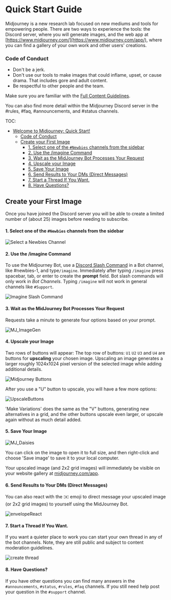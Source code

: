 # Quick Start Guide

Midjourney is a new research lab focused on new mediums and tools for empowering people. There are two ways to experience the tools: the Discord server, where you will generate images, and the web app at [https://www.midjourney.com/](https://www.midjourney.com/app/), where you can find a gallery of your own work and other users' creations.

### Code of Conduct

* Don't be a jerk.
* Don't use our tools to make images that could inflame, upset, or cause drama. That includes gore and adult content.
* Be respectful to other people and the team.

Make sure you are familiar with the [Full Content Guidelines](content-and-moderation-policy.md).

You can also find more detail within the Midjourney Discord server in the #rules, #faq, #announcements, and #status channels.

TOC:

* [Welcome to Midjourney: Quick Start!](./#welcome-to-midjourney-quick-start)
  * [Code of Conduct](./#code-of-conduct)
  * [Create your First Image](./#create-your-first-image)
    * [1. Select one of the `#Newbies` channels from the sidebar](./#1-select-one-of-the-newbies-channels-from-the-sidebar)
    * [2. Use the /imagine Command](./#2-use-the-imagine-command)
    * [3. Wait as the MidJourney Bot Processes Your Request](./#3-wait-as-the-midjourney-bot-processes-your-request)
    * [4. Upscale your Image](./#4-upscale-your-image)
    * [5. Save Your Image](./#5-save-your-image)
    * [6. Send Results to Your DMs (Direct Messages)](./#6-send-results-to-your-dms-direct-messages)
    * [7. Start a Thread If You Want.](./#7-start-a-thread-if-you-want)
    * [8. Have Questions?](./#8-have-questions)

## Create your First Image

Once you have joined the Discord server you will be able to create a limited number of (about 25) images before needing to subscribe.

#### 1. Select one of the `#Newbies` channels from the sidebar

![Select a Newbies Channel](https://user-images.githubusercontent.com/105028755/167752981-596a4819-163b-4c4c-9241-adfd6231a1f4.jpg)

#### 2. Use the /imagine Command

To use the Midjourney Bot, use a [Discord Slash Command](https://support.discord.com/hc/en-us/articles/1500000368501-Slash-Commands-FAQ) in a Bot channel, like #newbies-1, and type`/imagine`. Immediately after typing `/imagine` press spacebar, tab, or enter to create the **prompt** field. Bot slash commands will only work in _Bot Channels_. Typing `/imagine` will not work in general channels like `#Support`.

![Imagine Slash Command](https://user-images.githubusercontent.com/105028755/167753642-98315b33-64f5-4228-a2cd-e2a077743eef.gif)

#### 3. Wait as the MidJourney Bot Processes Your Request

Requests take a minute to generate four options based on your prompt.

![MJ\_ImageGen](https://user-images.githubusercontent.com/105028755/167756032-0059cb74-d437-4747-8778-902c03403be6.gif)

#### 4. Upscale your Image

Two rows of buttons will appear: The top row of buttons: `U1` `U2` `U3` and `U4` are buttons for **upscaling** your chosen image. Upscaling an image generates a larger roughly 1024x1024 pixel version of the selected image while adding additional details.

![Midjourney Buttons](https://user-images.githubusercontent.com/105028755/167755032-fe6935a9-b6a2-4b80-8f73-13916c170ceb.png)

After you use a "U" button to upscale, you will have a few more options:

![UpscaleButtons](https://raw.githubusercontent.com/arnicas/MJ-Docs/main/.github/images/upscale\_buttons.png)

'Make Variations' does the same as the "V" buttons, generating new alternatives in a grid, and the other buttons upscale even larger, or upscale again without as much detail added.

#### 5. Save Your Image

![MJ\_Daisies](https://user-images.githubusercontent.com/105028755/167755159-875d58d0-12b0-4e8f-ac84-1cea75590fd8.png)

You can click on the image to open it to full size, and then right-click and choose 'Save image' to save it to your local computer.

Your upscaled image (and 2x2 grid images) will immediately be visible on your website gallery at [midjourney.com/app](https://www.midjourney.com/app/).

#### 6. Send Results to Your DMs (Direct Messages)

You can also react with the ✉️ emoji to direct message your upscaled image (or 2x2 grid images) to yourself using the MidJourney Bot.

![envelopeReact](https://user-images.githubusercontent.com/105028755/168405903-4a039b6e-230b-4ff6-bbba-d9f732c7fb86.gif)

#### 7. Start a Thread If You Want.

If you want a quieter place to work you can start your own thread in any of the bot channels. Note, they are still public and subject to content moderation guidelines.

![create thread](https://user-images.githubusercontent.com/105028755/168845499-7f721e51-ee24-434e-97fd-856e9c883238.gif)

#### 8. Have Questions?

If you have other questions you can find many answers in the `#announcements`, `#status`, `#rules`, `#faq` channels. If you still need help post your question in the `#support` channel.
